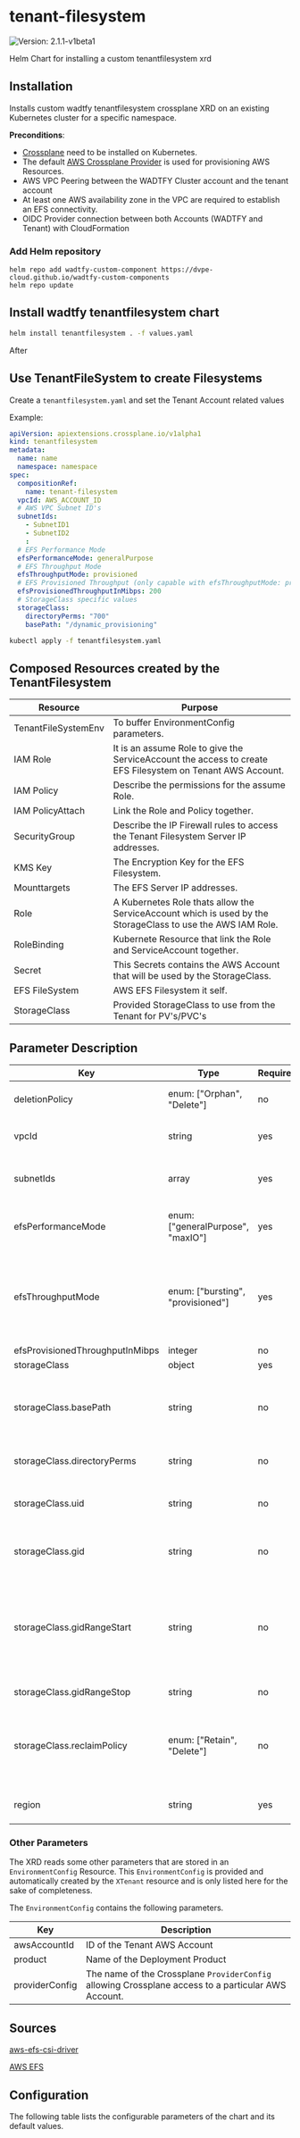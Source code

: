 # tenant-filesystem

![Version: 2.1.1-v1beta1](https://img.shields.io/badge/Version-2.1.1--v1beta1-informational?style=flat-square)

Helm Chart for installing a custom tenantfilesystem xrd

## Installation
Installs custom wadtfy tenantfilesystem crossplane XRD on an existing Kubernetes cluster for a specific namespace.

**Preconditions**:
* [Crossplane](https://crossplane.io) need to be installed on Kubernetes.
* The default [AWS Crossplane Provider](https://github.com/crossplane-contrib/provider-aws) is used for provisioning AWS Resources.
* AWS VPC Peering between the WADTFY Cluster account and the tenant account
* At least one AWS availability zone in the VPC are required to establish an EFS connectivity.
* OIDC Provider connection between both Accounts (WADTFY and Tenant) with CloudFormation

### Add Helm repository

```shell
helm repo add wadtfy-custom-component https://dvpe-cloud.github.io/wadtfy-custom-components
helm repo update
```

## Install wadtfy tenantfilesystem chart

```sh
helm install tenantfilesystem . -f values.yaml
```

After

## Use TenantFileSystem to create Filesystems

Create a `tenantfilesystem.yaml` and set the Tenant Account related values

Example:

```yaml
apiVersion: apiextensions.crossplane.io/v1alpha1
kind: tenantfilesystem
metadata:
  name: name
  namespace: namespace
spec:
  compositionRef:
    name: tenant-filesystem
  vpcId: AWS_ACCOUNT_ID
  # AWS VPC Subnet ID's
  subnetIds:
    - SubnetID1
    - SubnetID2
    :
  # EFS Performance Mode
  efsPerformanceMode: generalPurpose
  # EFS Throughput Mode
  efsThroughputMode: provisioned
  # EFS Provisioned Throughput (only capable with efsThroughputMode: provisioned)
  efsProvisionedThroughputInMibps: 200
  # StorageClass specific values
  storageClass:
    directoryPerms: "700"
    basePath: "/dynamic_provisioning"
```

```sh
kubectl apply -f tenantfilesystem.yaml
```

## Composed Resources created by the TenantFilesystem

| Resource | Purpose |
|----------|---------|
| TenantFileSystemEnv | To buffer EnvironmentConfig parameters. |
| IAM Role | It is an assume Role to give the ServiceAccount the access to create EFS Filesystem on Tenant AWS Account. |
| IAM Policy | Describe the permissions for the assume Role. |
| IAM PolicyAttach | Link the Role and Policy together. |
| SecurityGroup | Describe the IP Firewall rules to access the Tenant Filesystem Server IP addresses. |
| KMS Key | The Encryption Key for the EFS Filesystem. |
| Mounttargets | The EFS Server IP addresses. |
| Role | A Kubernetes Role thats allow the ServiceAccount which is used by the StorageClass to use the AWS IAM Role. |
| RoleBinding | Kubernete Resource that link the Role and ServiceAccount together. |
| Secret | This Secrets contains the AWS Account that will be used by the StorageClass. |
| EFS FileSystem | AWS EFS Filesystem it self. |
| StorageClass | Provided StorageClass to use from the Tenant for PV's/PVC's |

## Parameter Description

| Key | Type | Required | Description |
|-----|------|----------|-------------|
| deletionPolicy | enum: ["Orphan", "Delete"] | no | Set the crossplane deletion policy on all resources that will be created. `Default: delete`. |
| vpcId | string | yes | ID of the VPC (Virtual Private Network) in which `vpcSubnetId's` are running. |
| subnetIds | array | yes | ID's of the Subnet's from the `vpcId`. At least two subnetIds should be used due to availability reasons. |
| efsPerformanceMode | enum: ["generalPurpose", "maxIO"] | yes | The performance mode this EFS instance should operate in. See [EFS Performance](https://docs.aws.amazon.com/efs/latest/ug/performance.html) for details. |
| efsThroughputMode | enum: ["bursting", "provisioned"] | yes | Specifies the throughput mode for the file system, either bursting or provisioned. If you set ThroughputMode to provisioned, you must also set a value for ProvisionedThroughputInMibps. See [EFS Throughput Modes|](https://docs.aws.amazon.com/efs/latest/ug/performance.html#throughput-modes) for details. |
| efsProvisionedThroughputInMibps | integer | no | Set the Throughput in Mib/s. |
| storageClass | object | yes | - |
| storageClass.basePath | string | no | Path under which access points for dynamic provisioning is created. If this parameter is not specified, access points are created under the root directory of the file system. |
| storageClass.directoryPerms | string | no | Directory permissions for AWS EFS Access Point root directory creation. |
| storageClass.uid | string | no | POSIX user Id to be applied for Access Point root directory creation and for user identity enforcement. |
| storageClass.gid | string | no | POSIX group Id to be applied for Access Point root directory creation and for user identity enforcement. |
| storageClass.gidRangeStart | string | no | Start range of the POSIX group Id to be applied for Access Point root directory creation and for user identity enforcement. Not used if uid/gid is set. For user identity enforcement, this value will be applied as both the uid and the gid. |
| storageClass.gidRangeStop | string | no | End range of the POSIX group Id. Not used if uid/gid is set. |
| storageClass.reclaimPolicy | enum: ["Retain", "Delete"] | no | PersistentVolumes that are dynamically created by a StorageClass will have the reclaim policy specified in the reclaimPolicy field of the class, which can be either Delete or Retain. `Default: Delete`. |
| region | string | yes | Sets the AWS Region where the EFS Filesystem should created in. |

### Other Parameters

The XRD reads some other parameters that are stored in an `EnvironmentConfig` Resource.
This `EnvironmentConfig` is provided and automatically created by the `XTenant` resource and is only listed here for the sake of completeness.

The `EnvironmentConfig` contains the following parameters.

| Key | Description |
|-----|-------------|
| awsAccountId | ID of the Tenant AWS Account |
| product | Name of the Deployment Product |
| providerConfig | The name of the Crossplane `ProviderConfig` allowing Crossplane access to a particular AWS Account. |

## Sources

[aws-efs-csi-driver](https://github.com/kubernetes-sigs/aws-efs-csi-driver)

[AWS EFS](https://docs.aws.amazon.com/efs/latest/ug/whatisefs.html)

## Configuration

The following table lists the configurable parameters of the chart and its default values.

